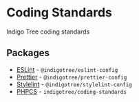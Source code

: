 # Coding Standards

Indigo Tree coding standards

## Packages

- [ESLint](./packages/eslint-config) - `@indigotree/eslint-config`
- [Prettier](./packages/prettier-config) - `@indigotree/prettier-config`
- [Stylelint](./packages/stylelint-config) - `@indigotree/stylelint-config`
- [PHPCS](./IndigoTree/ruleset.xml) - `indigotree/coding-standards`

